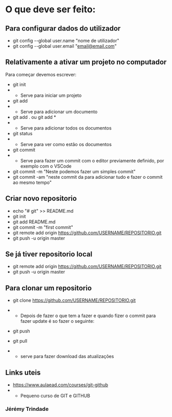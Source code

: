 # O que deve ser feito:
## Para configurar dados do utilizador

- git config --global user.name "nome de utilizador"
- git config --global user.email "email@email.com"

## Relativamente a ativar um projeto no computador
Para começar devemos escrever:
- git init
- - Serve para iniciar um projeto
- git add
- - Serve para adicionar um documento
- git add . ou git add *
- - Serve para adicionar todos os documentos
- git status
- - Serve para ver como estão os documentos
- git commit
- - Serve para fazer um commit com o editor previamente definido, por exemplo com o VSCode
- git commit -m "Neste podemos fazer um simples commit"
- git commit -am "neste commit da para adicionar tudo e fazer o commit ao mesmo tempo"

## Criar novo repositorio
- echo "# git" >> README.md
- git init
- git add README.md
- git commit -m "first commit"
- git remote add origin https://github.com/USERNAME/REPOSITORIO.git
- git push -u origin master

## Se já tiver repositorio local
- git remote add origin https://github.com/USERNAME/REPOSITORIO.git
- git push -u origin master

## Para clonar um repositorio
- git clone https://github.com/USERNAME/REPOSITORIO.git
- - Depois de fazer o que tem a fazer e quando fizer o commit para fazer update é so fazer o seguinte:
- git push

- git pull
- - serve para fazer download das atualizações

## Links uteis
- https://www.aulaead.com/courses/git-github
- - Pequeno curso de GIT e GITHUB

### Jérémy Trindade
